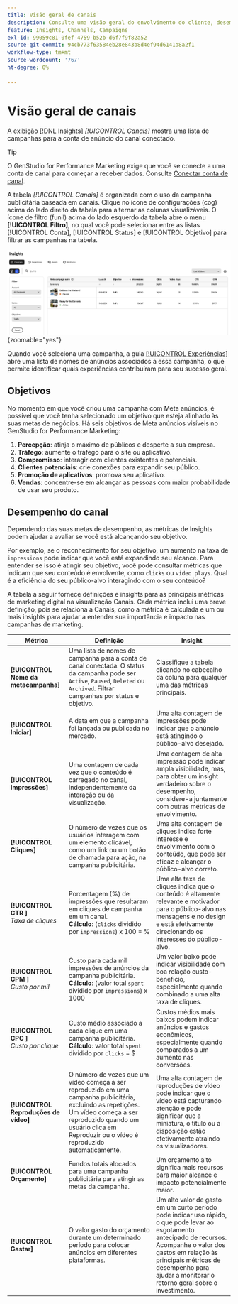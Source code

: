 ```yaml
---
title: Visão geral de canais
description: Consulte uma visão geral do envolvimento do cliente, desempenho, orçamento e despesas para campanhas de marketing no Adobe GenStudio for Performance Marketing.
feature: Insights, Channels, Campaigns
exl-id: 99059c81-0fef-4759-b52b-d6f7f9f82a52
source-git-commit: 94cb773f63584eb28e843b8d4ef94d6141a8a2f1
workflow-type: tm+mt
source-wordcount: '767'
ht-degree: 0%

---
```


# Visão geral de canais

A exibição [!DNL Insights] _[!UICONTROL Canais]_ mostra uma lista de campanhas para a conta de anúncio do canal conectado.

>[!TIP]
>
>O GenStudio for Performance Marketing exige que você se conecte a uma conta de canal para começar a receber dados. Consulte [Conectar conta de canal](connect-channel.md).

A tabela _[!UICONTROL Canais]_ é organizada com o uso da campanha publicitária baseada em canais. Clique no ícone de configurações (cog) acima do lado direito da tabela para alternar as colunas visualizáveis. O ícone de filtro (funil) acima do lado esquerdo da tabela abre o menu **[!UICONTROL Filtro]**, no qual você pode selecionar entre as listas [!UICONTROL Conta], [!UICONTROL Status] e [!UICONTROL Objetivo] para filtrar as campanhas na tabela.

![Filtro de canais e tabela](/help/assets/insights-channels-filter.png){zoomable="yes"}

Quando você seleciona uma campanha, a guia [[!UICONTROL Experiências]](experiences.md) abre uma lista de nomes de anúncios associados a essa campanha, o que permite identificar quais experiências contribuíram para seu sucesso geral.

## Objetivos

No momento em que você criou uma campanha com Meta anúncios, é possível que você tenha selecionado um objetivo que esteja alinhado às suas metas de negócios. Há seis objetivos de Meta anúncios visíveis no GenStudio for Performance Marketing:

1. **Percepção**: atinja o máximo de públicos e desperte a sua empresa.
1. **Tráfego**: aumente o tráfego para o site ou aplicativo.
1. **Compromisso**: interagir com clientes existentes e potenciais.
1. **Clientes potenciais**: crie conexões para expandir seu público.
1. **Promoção de aplicativos**: promova seu aplicativo.
1. **Vendas**: concentre-se em alcançar as pessoas com maior probabilidade de usar seu produto.

## Desempenho do canal

Dependendo das suas metas de desempenho, as métricas de Insights podem ajudar a avaliar se você está alcançando seu objetivo.

Por exemplo, se o reconhecimento for seu objetivo, um aumento na taxa de `impressions` pode indicar que você está expandindo seu alcance. Para entender se isso é atingir seu objetivo, você pode consultar métricas que indicam que seu conteúdo é envolvente, como `clicks` ou `video plays`. Qual é a eficiência do seu público-alvo interagindo com o seu conteúdo?

A tabela a seguir fornece definições e insights para as principais métricas de marketing digital na visualização Canais. Cada métrica inclui uma breve definição, pois se relaciona a Canais, como a métrica é calculada e um ou mais insights para ajudar a entender sua importância e impacto nas campanhas de marketing.

| Métrica | Definição | Insight |
| ----------- | ----------------------------- | -------------------------------- |
| **[!UICONTROL Nome da metacampanha]** | Uma lista de nomes de campanha para a conta de canal conectada. O status da campanha pode ser `Active`, `Paused`, `Deleted` ou `Archived`. Filtrar campanhas por status e objetivo. | Classifique a tabela clicando no cabeçalho da coluna para qualquer uma das métricas principais. |
| **[!UICONTROL Iniciar]** | A data em que a campanha foi lançada ou publicada no mercado. | Uma alta contagem de impressões pode indicar que o anúncio está atingindo o público-alvo desejado. |
| **[!UICONTROL Impressões]** | Uma contagem de cada vez que o conteúdo é carregado no canal, independentemente da interação ou da visualização. | Uma contagem de alta impressão pode indicar ampla visibilidade, mas, para obter um insight verdadeiro sobre o desempenho, considere-a juntamente com outras métricas de envolvimento. |
| **[!UICONTROL Cliques]** | O número de vezes que os usuários interagem com um elemento clicável, como um link ou um botão de chamada para ação, na campanha publicitária. | Uma alta contagem de cliques indica forte interesse e envolvimento com o conteúdo, que pode ser eficaz e alcançar o público-alvo correto. |
| **[!UICONTROL CTR ]**<br>_Taxa de cliques_ | Porcentagem (%) de impressões que resultaram em cliques de campanha em um canal.<br>**Cálculo**: (`clicks` dividido por `impressions`) x 100 = % | Uma alta taxa de cliques indica que o conteúdo é altamente relevante e motivador para o público-alvo nas mensagens e no design e está efetivamente direcionando os interesses do público-alvo. |
| **[!UICONTROL CPM ]**<br>_Custo por mil_ | Custo para cada mil impressões de anúncios da campanha publicitária. <br>**Cálculo**: (valor total `spent` dividido por `impressions`) x 1000 | Um valor baixo pode indicar visibilidade com boa relação custo-benefício, especialmente quando combinado a uma alta taxa de cliques. |
| **[!UICONTROL CPC ]**<br>_Custo por clique_ | Custo médio associado a cada clique em uma campanha publicitária.<br>**Cálculo**: valor total `spent` dividido por `clicks` = $ | Custos médios mais baixos podem indicar anúncios e gastos econômicos, especialmente quando comparados a um aumento nas conversões. |
| **[!UICONTROL Reproduções de vídeo]** | O número de vezes que um vídeo começa a ser reproduzido em uma campanha publicitária, excluindo as repetições. Um vídeo começa a ser reproduzido quando um usuário clica em Reproduzir ou o vídeo é reproduzido automaticamente. | Uma alta contagem de reproduções de vídeo pode indicar que o vídeo está capturando atenção e pode significar que a miniatura, o título ou a disposição estão efetivamente atraindo os visualizadores. |
| **[!UICONTROL Orçamento]** | Fundos totais alocados para uma campanha publicitária para atingir as metas da campanha. | Um orçamento alto significa mais recursos para maior alcance e impacto potencialmente maior. |
| **[!UICONTROL Gastar]** | O valor gasto do orçamento durante um determinado período para colocar anúncios em diferentes plataformas. | Um alto valor de gasto em um curto período pode indicar uso rápido, o que pode levar ao esgotamento antecipado de recursos. Acompanhe o valor dos gastos em relação às principais métricas de desempenho para ajudar a monitorar o retorno geral sobre o investimento. |
